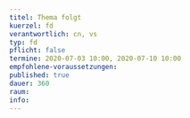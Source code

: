 ```yaml
---
titel: Thema folgt
kuerzel: fd
verantwortlich: cn, vs
typ: fd
pflicht: false
termine: 2020-07-03 10:00, 2020-07-10 10:00
empfohlene-voraussetzungen: 
published: true
dauer: 360
raum: 
info: 
---
```




